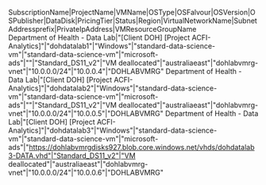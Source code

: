 SubscriptionName|ProjectName|VMName|OSType|OSFalvour|OSVersion|OSPublisher|DataDisk|PricingTier|Status|Region|VirtualNetworkName|SubnetAddressprefix|PrivateIpAddress|VMResourceGroupName		
Department of Health - Data Lab|"[Client	 DOH] [Project	 ACFI-Analytics]"|"dohdatalab1"|"Windows"|"standard-data-science-vm"|"standard-data-science-vm"|"microsoft-ads"|""|"Standard_DS11_v2"|"VM deallocated"|"australiaeast"|"dohlabvmrg-vnet"|"10.0.0.0/24"|"10.0.0.4"|"DOHLABVMRG"
Department of Health - Data Lab|"[Client	 DOH] [Project	 ACFI-Analytics]"|"dohdatalab2"|"Windows"|"standard-data-science-vm"|"standard-data-science-vm"|"microsoft-ads"|""|"Standard_DS11_v2"|"VM deallocated"|"australiaeast"|"dohlabvmrg-vnet"|"10.0.0.0/24"|"10.0.0.5"|"DOHLABVMRG"
Department of Health - Data Lab|"[Client	 DOH] [Project	 ACFI-Analytics]"|"dohdatalab3"|"Windows"|"standard-data-science-vm"|"standard-data-science-vm"|"microsoft-ads"|"https://dohlabvmrgdisks927.blob.core.windows.net/vhds/dohdatalab3-DATA.vhd"|"Standard_DS11_v2"|"VM deallocated"|"australiaeast"|"dohlabvmrg-vnet"|"10.0.0.0/24"|"10.0.0.6"|"DOHLABVMRG"
